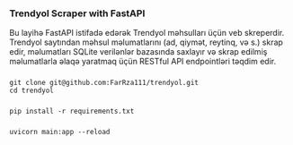 ### Trendyol Scraper with FastAPI
Bu layihə FastAPI istifadə edərək Trendyol məhsulları üçün veb skreperdir. Trendyol saytından məhsul məlumatlarını (ad, qiymət, reytinq, və s.) skrap edir, məlumatları SQLite verilənlər bazasında saxlayır və skrap edilmiş məlumatlarla əlaqə yaratmaq üçün RESTful API endpointləri təqdim edir.



### 

    git clone git@github.com:FarRza111/trendyol.git
    cd trendyol

### 

    pip install -r requirements.txt

### 
    uvicorn main:app --reload


